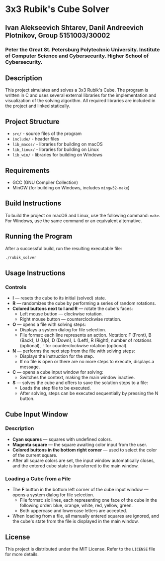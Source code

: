 # 3x3 Rubik's Cube Solver
## Ivan Alekseevich Shtarev, Danil Andreevich Plotnikov, Group 5151003/30002
### Peter the Great St. Petersburg Polytechnic University. Institute of Computer Science and Cybersecurity. Higher School of Cybersecurity.

## Description

This project simulates and solves a 3x3 Rubik's Cube. The program is written in C and uses several external libraries for the implementation and visualization of the solving algorithm. All required libraries are included in the project and linked statically.

## Project Structure

- `src/` - source files of the program
- `include/` - header files
- `lib_macos/` - libraries for building on macOS
- `lib_linux/` - libraries for building on Linux
- `lib_win/` - libraries for building on Windows

## Requirements

- GCC (GNU Compiler Collection)
- MinGW (for building on Windows, includes `mingw32-make`)

## Build Instructions

To build the project on macOS and Linux, use the following command: `make`. For Windows, use the same command or an equivalent alternative.

## Running the Program

After a successful build, run the resulting executable file:

```sh
./rubik_solver
```

## Usage Instructions

### Controls

- **I** — resets the cube to its initial (solved) state.
- **R** — randomizes the cube by performing a series of random rotations.
- **Colored buttons next to I and R** — rotate the cube's faces:
  - Left mouse button — clockwise rotation.
  - Right mouse button — counterclockwise rotation.
- **O** — opens a file with solving steps:
  - Displays a system dialog for file selection.
  - File format: each line represents an action. Notation: F (Front), B (Back), U (Up), D (Down), L (Left), R (Right), number of rotations (optional), `'` for counterclockwise rotation (optional).
- **N** — performs the next step from the file with solving steps:
  - Displays the instruction for the step.
  - If no file is open or there are no more steps to execute, displays a message.
- **C** — opens a cube input window for solving:
  - Switches the context, making the main window inactive.
- **S** — solves the cube and offers to save the solution steps to a file:
  - Loads the step file to be executed.
  - After solving, steps can be executed sequentially by pressing the N button.

## Cube Input Window

### Description

- **Cyan squares** — squares with undefined colors.
- **Magenta square** — the square awaiting color input from the user.
- **Colored buttons in the bottom right corner** — used to select the color of the current square.
- After all square colors are set, the input window automatically closes, and the entered cube state is transferred to the main window.

### Loading a Cube from a File

- The **F** button in the bottom left corner of the cube input window — opens a system dialog for file selection.
  - File format: six lines, each representing one face of the cube in the following order: blue, orange, white, red, yellow, green.
  - Both uppercase and lowercase letters are accepted.
- When loading from a file, all manually entered squares are ignored, and the cube's state from the file is displayed in the main window.

## License

This project is distributed under the MIT License. Refer to the `LICENSE` file for more details.
